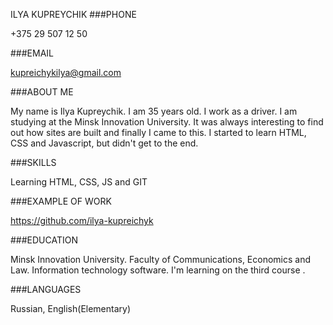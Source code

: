 ILYA KUPREYCHIK
###PHONE

+375 29 507 12 50

###EMAIL

kupreichykilya@gmail.com

###ABOUT ME

My name is Ilya Kupreychik. I am 35 years old. I work as a driver. I am studying at the Minsk Innovation University. It was always interesting to find out how sites are built and finally I came to this. I started to learn HTML, CSS and Javascript, but didn't get to the end.

###SKILLS

Learning HTML, CSS, JS and GIT

###EXAMPLE OF WORK

https://github.com/ilya-kupreichyk

###EDUCATION

Minsk Innovation University. Faculty of Communications, Economics and Law. Information technology software. I'm learning on the third course .

###LANGUAGES

Russian, English(Elementary)